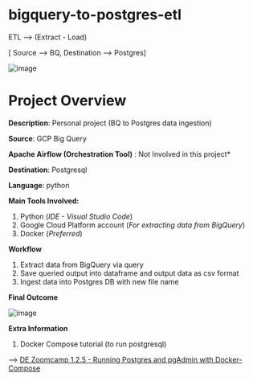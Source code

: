 # bigquery-to-postgres-etl

ETL --> (Extract - Load)

[ Source --> BQ, Destination --> Postgres]

![image](https://user-images.githubusercontent.com/116934441/227949498-df847c06-6865-40bc-b434-59996e28de93.png)

# Project Overview
**Description**: Personal project (BQ to Postgres data ingestion)

**Source**: GCP Big Query

**Apache Airflow (Orchestration Tool)** : Not Involved in this project*

**Destination**: Postgresql

**Language**: python 


**Main Tools Involved:**
1. Python (*IDE - Visual Studio Code*)
2. Google Cloud Platform account (*For extracting data from BigQuery*)
3. Docker (*Preferred*)


**Workflow**
1. Extract data from BigQuery via query
2. Save queried output into dataframe and output data as csv format
3. Ingest data into Postgres DB with new file name

**Final Outcome**

![image](https://user-images.githubusercontent.com/116934441/229813264-e66a18ec-b191-44b3-b3f0-ff384a73ce70.png)

**Extra Information**

1. Docker Compose tutorial (to run postgresql)

--> [DE Zoomcamp 1.2.5 - Running Postgres and pgAdmin with Docker-Compose](https://www.youtube.com/watch?v=hKI6PkPhpa0&list=PL3MmuxUbc_hJed7dXYoJw8DoCuVHhGEQb&index=9)


